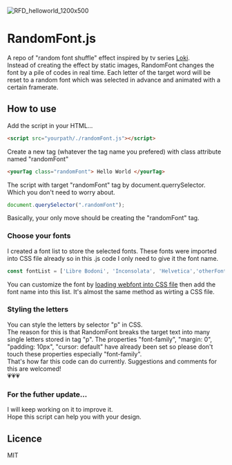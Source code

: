 ![RFD_helloworld_1200x500](https://user-images.githubusercontent.com/53033607/166642195-d27cc2c9-0a7a-464d-9a1f-dc50b97cafb3.gif) <br>
# RandomFont.js
A repo of "random font shuffle" effect inspired by tv series [Loki](https://www.imdb.com/title/tt9140554/). <br>
Instead of creating the effect by static images, RandomFont changes the font by a pile of codes in real time. Each letter of the target word will be reset to a random font which was selected in advance and animated with a certain framerate.

## How to use
Add the script in your HTML... 

``` html
<script src="yourpath/./randomFont.js"></script>
```

Create a new tag (whatever the tag name you prefered) with class attribute named "randomFont"

``` html
<yourTag class="randomFont"> Hello World </yourTag>
```

The script with target "randomFont" tag by document.querrySelector. Which you don't need to worry about.

``` javascript
document.querySelector(".randomFont");
```

Basically, your only move should be creating the "randomFont" tag.

### Choose your fonts
I created a font list to store the selected fonts. These fonts were imported into CSS file already so in this .js code I only need to give it the font name.

``` javascript
const fontList = ['Libre Bodoni', 'Inconsolata', 'Helvetica','otherFont', '...'];
```

You can customize the font by [loading webfont into CSS file](https://developer.mozilla.org/en-US/docs/Learn/CSS/Styling_text/Web_fonts) then add the font name into this list. It's almost the same method as wirting a CSS file.

### Styling the letters
You can style the letters by selector "p" in CSS. <br>
The reason for this is that RandomFont breaks the target text into many single letters stored in tag "p". The properties "font-family", "margin: 0", "padding: 10px", "cursor: default" have already been set so please don't touch these properties especially "font-family". <br>
That's how far this code can do currently. Suggestions and comments for this are welcomed! <br>
💗💗💗

### For the futher update...
I will keep working on it to improve it. <br>
Hope this script can help you with your design.

## Licence
MIT
